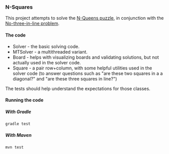 ### N-Squares

This project attempts to solve the [N-Queens puzzle](https://en.wikipedia.org/wiki/Eight_queens_puzzle), in conjunction with the [No-three-in-line problem](https://en.wikipedia.org/wiki/No-three-in-line_problem).

#### The code

* Solver - the basic solving code.
* MTSolver - a multithreaded variant.
* Board - helps with visualizing boards and validating solutions, but not actually used in the solver code. 
* Square - a pair row+column, with some helpful utilities used in the solver code (to answer questions such as "are these two squares in a a diagonal?" and "are these three squares in line?")

The tests should help understand the expectations for those classes.

#### Running the code

##### With Gradle

```
gradle test
```

##### With Maven
```
mvn test
```

